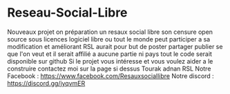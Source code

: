 # Reseau-Social-Libre
Nouveaux projet on préparation un resaux social libre son censure open source sous licences logiciel libre ou tout le monde peut participer a sa modification et améliorant RSL aurait pour but de poster partager publier se que l'on veut et il serait affilié  a aucune partie ni pays tout le code serait disponible sur github Si le projet vous intéresse et vous voulez aider a le construire contactez moi sur la page si dessus Tourak adnan RSL Notre Facebook : https://www.facebook.com/Resauxsociallibre  Notre discord : https://discord.gg/jyqvmER
